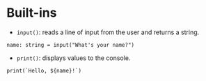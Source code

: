 # Built-ins

-   `input()`: reads a line of input from the user and returns a string.

```ez
name: string = input("What's your name?")
```

-   `print()`: displays values to the console.

```ez
print(`Hello, ${name}!`)
```
